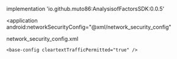 implementation 'io.github.muto86:AnalysisofFactorsSDK:0.0.5'

<application
    android:networkSecurityConfig="@xml/network_security_config"
>

network_security_config.xml


 <?xml version="1.0" encoding="utf-8"?>
 
 
 <network-security-config>
 
 
    <base-config cleartextTrafficPermitted="true" />
    
    
 </network-security-config>
